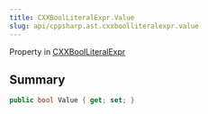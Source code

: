 ```yaml
---
title: CXXBoolLiteralExpr.Value
slug: api/cppsharp.ast.cxxboolliteralexpr.value
---
```

Property in [CXXBoolLiteralExpr](/api/cppsharp/ast/cxxboolliteralexpr)

## Summary



```csharp
public bool Value { get; set; }
```

